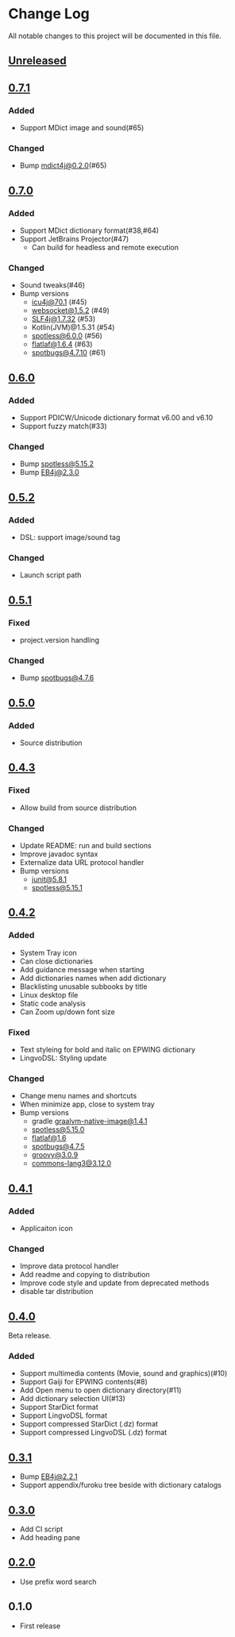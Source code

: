 # Change Log
All notable changes to this project will be documented in this file.

## [Unreleased]

## [0.7.1]
### Added
* Support MDict image and sound(#65)

### Changed
* Bump mdict4j@0.2.0(#65)

## [0.7.0]
### Added
- Support MDict dictionary format(#38,#64)
- Support JetBrains Projector(#47)
  - Can build for headless and remote execution

### Changed
- Sound tweaks(#46)
- Bump versions
  - icu4j@70.1 (#45)
  - websocket@1.5.2 (#49)
  - SLF4j@1.7.32 (#53)
  - Kotlin(JVM)@1.5.31 (#54)
  - spotless@6.0.0 (#56)
  - flatlaf@1.6.4 (#63)
  - spotbugs@4.7.10 (#61)

## [0.6.0]
### Added
- Support PDICW/Unicode dictionary format v6.00 and v6.10
- Support fuzzy match(#33)

### Changed
- Bump spotless@5.15.2
- Bump EB4j@2.3.0

## [0.5.2]
### Added
-  DSL: support image/sound tag

### Changed
- Launch script path

## [0.5.1]
### Fixed
- project.version handling

### Changed
- Bump spotbugs@4.7.6
 
## [0.5.0]
### Added
- Source distribution

## [0.4.3]
### Fixed
- Allow build from source distribution

### Changed
- Update README: run and build sections
- Improve javadoc syntax
- Externalize data URL protocol handler
- Bump versions
  - junit@5.8.1
  - spotless@5.15.1

## [0.4.2]
### Added
* System Tray icon
* Can close dictionaries
* Add guidance message when starting
* Add dictionaries names when add dictionary 
* Blacklisting unusable subbooks by title
* Linux desktop file
* Static code analysis
* Can Zoom up/down font size

### Fixed
* Text styleing for bold and italic on EPWING dictionary
* LingvoDSL: Styling update

### Changed
* Change menu names and shortcuts
* When minimize app, close to system tray
* Bump versions
  * gradle graalvm-native-image@1.4.1
  * spotless@5.15.0
  * flatlaf@1.6
  * spotbugs@4.7.5
  * groovy@3.0.9
  * commons-lang3@3.12.0

## [0.4.1]
### Added
* Applicaiton icon

### Changed
* Improve data protocol handler
* Add readme and copying to distribution
* Improve code style and update from deprecated methods
* disable tar distribution

## [0.4.0]

Beta release.

### Added
* Support multimedia contents (Movie, sound and graphics)(#10)
* Support Gaiji for EPWING contents(#8)
* Add Open menu to open dictionary directory(#11)
* Add dictionary selection UI(#13)
* Support StarDict format
* Support LingvoDSL format
* Support compressed StarDict (.dz) format
* Support compressed LingvoDSL (.dz) format

## [0.3.1]
* Bump EB4j@2.2.1
* Support appendix/furoku tree beside with dictionary catalogs

## [0.3.0]
* Add CI script
* Add heading pane

## [0.2.0]
* Use prefix word search

## 0.1.0
* First release

[Unreleased]: https://github.com/eb4j/ebviewer/compare/v0.7.1...HEAD
[0.7.1]: https://github.com/eb4j/ebviewer/compare/v0.7.0...v0.7.1
[0.7.0]: https://github.com/eb4j/ebviewer/compare/v0.6.0...v0.7.0
[0.6.0]: https://github.com/eb4j/ebviewer/compare/v0.5.2...v0.6.0
[0.5.2]: https://github.com/eb4j/ebviewer/compare/v0.5.1...v0.5.2
[0.5.1]: https://github.com/eb4j/ebviewer/compare/v0.5.0...v0.5.1
[0.5.0]: https://github.com/eb4j/ebviewer/compare/v0.4.3...v0.5.0
[0.4.3]: https://github.com/eb4j/ebviewer/compare/v0.4.2...v0.4.3
[0.4.2]: https://github.com/eb4j/ebviewer/compare/v0.4.1...v0.4.2
[0.4.1]: https://github.com/eb4j/ebviewer/compare/v0.4.0...v0.4.1
[0.4.0]: https://github.com/eb4j/ebviewer/compare/v0.3.1...v0.4.0
[0.3.1]: https://github.com/eb4j/ebviewer/compare/v0.3.0...v0.3.1
[0.3.0]: https://github.com/eb4j/ebviewer/compare/v0.2.0...v0.3.0
[0.2.0]: https://github.com/eb4j/ebviewer/compare/v0.1.0...v0.2.0
